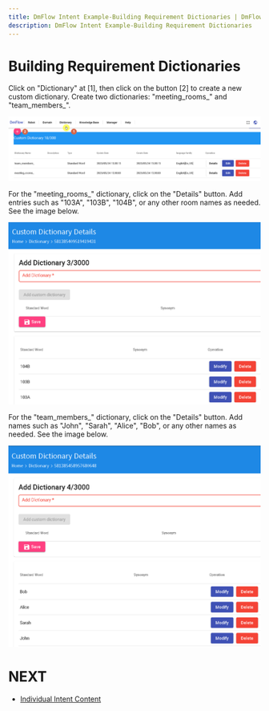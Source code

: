 ```yaml
---
title: DmFlow Intent Example-Building Requirement Dictionaries | DmFlow
description: DmFlow Intent Example-Building Requirement Dictionaries
---
```


# Building Requirement Dictionaries

Click on "Dictionary" at [1], then click on the button [2] to create a new custom dictionary. Create two dictionaries: "meeting_rooms_" and "team_members_".

![DmFlow Intent Example-Building Requirement Dictionaries](../../../../../../images/en/intro-010.png "DmFlow Intent Example-Building Requirement Dictionaries")

For the "meeting_rooms_" dictionary, click on the "Details" button. Add entries such as "103A", "103B", "104B", or any other room names as needed. See the image below.

![DmFlow Intent Example-Building Requirement Dictionaries](../../../../../../images/en/intro-011.png "DmFlow Intent Example-Building Requirement Dictionaries")

For the "team_members_" dictionary, click on the "Details" button. Add names such as "John", "Sarah", "Alice", "Bob", or any other names as needed. See the image below.

![DmFlow Intent Example-Building Requirement Dictionaries](../../../../../../images/en/intro-012.png "DmFlow Intent Example-Building Requirement Dictionaries")

# NEXT
- [Individual Intent Content](../../tutorials/intro/distinct-content.html)
